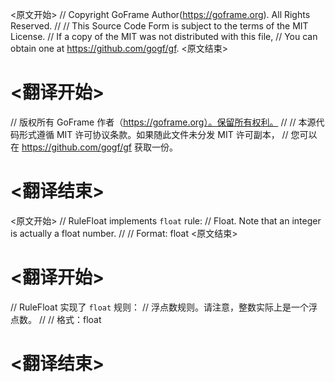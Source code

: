 
<原文开始>
// Copyright GoFrame Author(https://goframe.org). All Rights Reserved.
//
// This Source Code Form is subject to the terms of the MIT License.
// If a copy of the MIT was not distributed with this file,
// You can obtain one at https://github.com/gogf/gf.
<原文结束>

# <翻译开始>
// 版权所有 GoFrame 作者（https://goframe.org）。保留所有权利。
//
// 本源代码形式遵循 MIT 许可协议条款。如果随此文件未分发 MIT 许可副本，
// 您可以在 https://github.com/gogf/gf 获取一份。
# <翻译结束>


<原文开始>
// RuleFloat implements `float` rule:
// Float. Note that an integer is actually a float number.
//
// Format: float
<原文结束>

# <翻译开始>
// RuleFloat 实现了 `float` 规则：
// 浮点数规则。请注意，整数实际上是一个浮点数。
//
// 格式：float
# <翻译结束>

